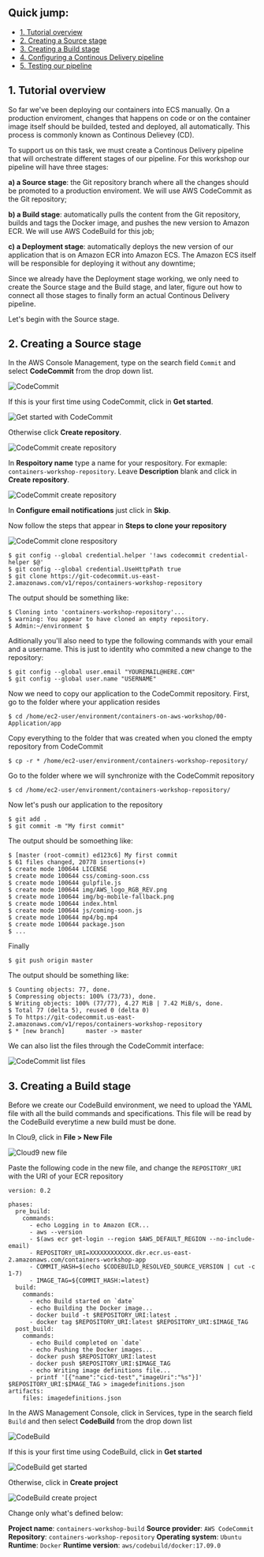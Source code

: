 ## Quick jump:

* [1. Tutorial overview](/06-CDECS#1-tutorial-overview)
* [2. Creating a Source stage](/06-CDECS#2-creating-a-source-stage)
* [3. Creating a Build stage](/06-CDECS#3-creating-a-build-stage)
* [4. Configuring a Continous Delivery pipeline](/06-CDECS#4-configuring-a-continous-delivery-pipeline)
* [5. Testing our pipeline](/06-CDECS#5-testing-our-pipeline)

## 1. Tutorial overview

So far we've been deploying our containers into ECS manually. On a production enviroment, changes that happens on code or on the container image itself should be builded, tested and deployed, all automatically. This process is commonly known as Continous Delievey (CD).

To support us on this task, we must create a Continous Delivery pipeline that will orchestrate different stages of our pipeline. For this workshop our pipeline will have three stages:

**a) a Source stage**: the Git repository branch where all the changes should be promoted to a production enviroment. We will use AWS CodeCommit as the Git repository;

**b) a Build stage**: automatically pulls the content from the Git repository, builds and tags the Docker image, and pushes the new version to Amazon ECR. We will use AWS CodeBuild for this job;

**c) a Deployment stage**: automatically deploys the new version of our application that is on Amazon ECR into Amazon ECS. The Amazon ECS itself will be responsible for deploying it without any downtime;

Since we already have the Deployment stage working, we only need to create the Source stage and the Build stage, and later, figure out how to connect all those stages to finally form an actual Continous Delivery pipeline. 

Let's begin with the Source stage.

## 2. Creating a Source stage

In the AWS Console Management, type on the search field `Commit` and select **CodeCommit** from the drop down list.

![CodeCommit](/06-CDECS/images/codecommit.png)

If this is your first time using CodeCommit, click in **Get started**.

![Get started with CodeCommit](/06-CDECS/images/codecommit_get_started.png)

Otherwise click **Create repository**.

![CodeCommit create repository](/06-CDECS/images/codecommit_create_repository.png)

In **Respoitory name** type a name for your respository. For exmaple: `containers-workshop-repository`. Leave **Description** blank and click in **Create repository**.

![CodeCommit create repository](/06-CDECS/images/codecommit_create_repository_II.png)

In **Configure email notifications** just click in **Skip**.

Now follow the steps that appear in **Steps to clone your repository** 

![CodeCommit clone respository](/06-CDECS/images/codecommit_clone_repository.png)

    $ git config --global credential.helper '!aws codecommit credential-helper $@'
    $ git config --global credential.UseHttpPath true
    $ git clone https://git-codecommit.us-east-2.amazonaws.com/v1/repos/containers-workshop-repository

The output should be something like:

    $ Cloning into 'containers-workshop-repository'...
    $ warning: You appear to have cloned an empty repository.
    $ Admin:~/environment $

Aditionally you'll also need to type the following commands with your email and a username. This is just to identity who commited a new change to the repository:

    $ git config --global user.email "YOUREMAIL@HERE.COM"
    $ git config --global user.name "USERNAME"

Now we need to copy our application to the CodeCommit repository. First, go to the folder where your application resides

    $ cd /home/ec2-user/environment/containers-on-aws-workshop/00-Application/app

Copy everything to the folder that was created when you cloned the empty repository from CodeCommit

    $ cp -r * /home/ec2-user/environment/containers-workshop-repository/

Go to the folder where we will synchronize with the CodeCommit repository

    $ cd /home/ec2-user/environment/containers-workshop-repository/

Now let's push our application to the repository

    $ git add .
    $ git commit -m "My first commit"

The output should be somoething like:

    $ [master (root-commit) ed123c6] My first commit
    $ 61 files changed, 20778 insertions(+)
    $ create mode 100644 LICENSE
    $ create mode 100644 css/coming-soon.css
    $ create mode 100644 gulpfile.js
    $ create mode 100644 img/AWS_logo_RGB_REV.png
    $ create mode 100644 img/bg-mobile-fallback.png
    $ create mode 100644 index.html
    $ create mode 100644 js/coming-soon.js
    $ create mode 100644 mp4/bg.mp4
    $ create mode 100644 package.json
    $ ...

Finally

    $ git push origin master

The output should be something like:

    $ Counting objects: 77, done.
    $ Compressing objects: 100% (73/73), done.
    $ Writing objects: 100% (77/77), 4.27 MiB | 7.42 MiB/s, done.
    $ Total 77 (delta 5), reused 0 (delta 0)
    $ To https://git-codecommit.us-east-2.amazonaws.com/v1/repos/containers-workshop-repository
    $ * [new branch]      master -> master

We can also list the files through the CodeCommit interface:

![CodeCommit list files](/06-CDECS/images/codecommit_list_files.png)

## 3. Creating a Build stage

Before we create our CodeBuild environment, we need to upload the YAML file with all the build commands and specifications. This file will be read by the CodeBuild everytime a new build must be done.

In Clou9, click in **File > New File**

![Cloud9 new file](/06-CDECS/images/cloud9_new_file.png)

Paste the following code in the new file, and change the `REPOSITORY_URI` with the URI of your ECR repository

```
version: 0.2

phases:
  pre_build:
    commands:
      - echo Logging in to Amazon ECR...
      - aws --version
      - $(aws ecr get-login --region $AWS_DEFAULT_REGION --no-include-email)
      - REPOSITORY_URI=XXXXXXXXXXXX.dkr.ecr.us-east-2.amazonaws.com/containers-workshop-app
      - COMMIT_HASH=$(echo $CODEBUILD_RESOLVED_SOURCE_VERSION | cut -c 1-7)
      - IMAGE_TAG=${COMMIT_HASH:=latest}
  build:
    commands:
      - echo Build started on `date`
      - echo Building the Docker image...          
      - docker build -t $REPOSITORY_URI:latest .
      - docker tag $REPOSITORY_URI:latest $REPOSITORY_URI:$IMAGE_TAG
  post_build:
    commands:
      - echo Build completed on `date`
      - echo Pushing the Docker images...
      - docker push $REPOSITORY_URI:latest
      - docker push $REPOSITORY_URI:$IMAGE_TAG
      - echo Writing image definitions file...
      - printf '[{"name":"cicd-test","imageUri":"%s"}]' $REPOSITORY_URI:$IMAGE_TAG > imagedefinitions.json
artifacts:
    files: imagedefinitions.json
```

In the AWS Management Console, click in Services, type in the search field `Build` and then select **CodeBuild** from the drop down list

![CodeBuild](/06-CDECS/images/codebuild.png)

If this is your first time using CodeBuild, click in **Get started**

![CodeBuild get started](/06-CDECS/images/codebuild_get_started.png)

Otherwise, click in **Create project**

![CodeBuild create project](/06-CDECS/images/codebuild_create_project.png)

Change only what's defined below:

**Project name**: `containers-workshop-build`
**Source provider**: `AWS CodeCommit`
**Repository**: `containers-workshop-repository`
**Operating system**: `Ubuntu`
**Runtime**: `Docker`
**Runtime version**: `aws/codebuild/docker:17.09.0`

